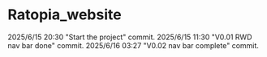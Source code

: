 # Ratopia_website

2025/6/15 20:30 "Start the project" commit.
2025/6/15 11:30 "V0.01 RWD nav bar done" commit.
2025/6/16 03:27 "V0.02 nav bar complete" commit.
